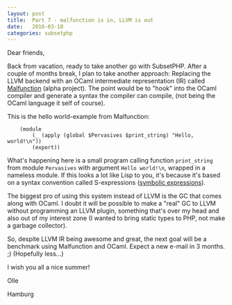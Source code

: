 ```yaml
---
layout: post
title:  Part 7 - malfunction is in, LLVM is out
date:   2016-03-18
categories: subsetphp
---
```


Dear friends,

Back from vacation, ready to take another go with SubsetPHP. After a couple of months break, I plan to take another approach: Replacing the LLVM backend with an OCaml intermediate representation (IR) called [Malfunction](https://github.com/stedolan/malfunction) (alpha project). The point would be to "hook" into the OCaml compiler and generate a syntax the compiler can compile, (not being the OCaml language it self of course).

This is the hello world-example from Malfunction:

		(module
			(_ (apply (global $Pervasives $print_string) "Hello, world!\n"))
			(export))


What's happening here is a small program calling function `print_string` from module `Pervasives` with argument `Hello world!\n`, wrapped in a nameless module. If this looks a lot like Lisp to you, it's because it's based on a syntax convention called S-expressions ([symbolic expressions](https://en.wikipedia.org/wiki/S-expression)).

The biggest pro of using this system instead of LLVM is the GC that comes along with OCaml. I doubt it will be possible to make a "real" GC to LLVM without programming an LLVM plugin, something that's over my head and also out of my interest zone (I wanted to bring static types to PHP, not make a garbage collector).

So, despite LLVM IR being awesome and great, the next goal will be a benchmark using Malfunction and OCaml. Expect a new e-mail in 3 months. ;) (Hopefully less...)

I wish you all a nice summer!

Olle

Hamburg
